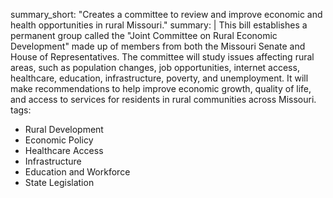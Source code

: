 summary_short: "Creates a committee to review and improve economic and health opportunities in rural Missouri."
summary: |
  This bill establishes a permanent group called the "Joint Committee on Rural Economic Development" made up of members from both the Missouri Senate and House of Representatives. The committee will study issues affecting rural areas, such as population changes, job opportunities, internet access, healthcare, education, infrastructure, poverty, and unemployment. It will make recommendations to help improve economic growth, quality of life, and access to services for residents in rural communities across Missouri.
tags:
  - Rural Development
  - Economic Policy
  - Healthcare Access
  - Infrastructure
  - Education and Workforce
  - State Legislation
